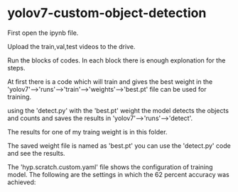 # yolov7-custom-object-detection
First open the ipynb file.

Upload the train,val,test videos to the drive.

Run the blocks of codes. In each block there is enough explonation for the steps.

At first there is a code which will train and gives the best weight in the 'yolov7'-->'runs'-->'train'-->'weights'-->'best.pt' file can be used for training.

using the 'detect.py' with the 'best.pt' weight the model detects the objects and counts and saves the results in 'yolov7'-->'runs'-->'detect'.

The results for one of my traing weight is in this folder.

The saved weight file is named as 'best.pt' you can use the 'detect.py' code and see the results.

The 'hyp.scratch.custom.yaml' file shows the configuration of training model. The following are the settings in which the 62 percent accuracy was achieved:

